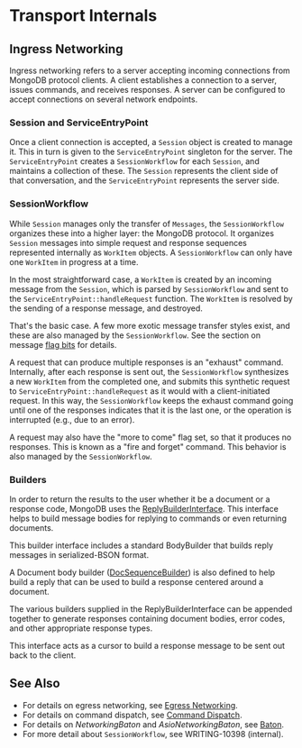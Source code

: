 
# Transport Internals
## Ingress Networking

Ingress networking refers to a server accepting incoming connections
from MongoDB protocol clients. A client establishes a connection to a
server, issues commands, and receives responses. A server can be
configured to accept connections on several network endpoints.

### Session and ServiceEntryPoint
Once a client connection is accepted, a `Session` object is created to manage
it. This in turn is given to the `ServiceEntryPoint` singleton for the server.
The `ServiceEntryPoint` creates a `SessionWorkflow` for each `Session`, and
maintains a collection of these. The `Session` represents the client side of
that conversation, and the `ServiceEntryPoint` represents the server side.

### SessionWorkflow
While `Session` manages only the transfer of `Messages`, the `SessionWorkflow`
organizes these into a higher layer: the MongoDB protocol. It organizes `Session`
messages into simple request and response sequences represented internally as
`WorkItem` objects. A `SessionWorkflow` can only have one `WorkItem` in
progress at a time.

In the most straightforward case, a `WorkItem` is created by an incoming
message from the `Session`, which is parsed by `SessionWorkflow` and sent to
the `ServiceEntryPoint::handleRequest` function. The `WorkItem` is resolved
by the sending of a response message, and destroyed.

That's the basic case. A few more exotic message transfer styles exist, and
these are also managed by the `SessionWorkflow`. See the section on message
[flag bits][wire_protocol_flag_bits] for details.

A request that can produce multiple responses is an "exhaust" command.
Internally, after each response is sent out, the `SessionWorkflow` synthesizes
a new `WorkItem` from the completed one, and submits this synthetic request to
`ServiceEntryPoint::handleRequest` as it would with a client-initiated request.
In this way, the `SessionWorkflow` keeps the exhaust command going until one
of the responses indicates that it is the last one, or the operation is interrupted (e.g., due to an error).

A request may also have the "more to come" flag set, so that it
produces no responses. This is known as a "fire and forget" command. This
behavior is also managed by the `SessionWorkflow`.

### Builders
In order to return the results to the user whether it be a document or a response 
code, MongoDB uses the [ReplyBuilderInterface]. This interface helps to build 
message bodies for replying to commands or even returning documents.

This builder interface includes a standard BodyBuilder that builds reply 
messages in serialized-BSON format.

A Document body builder ([DocSequenceBuilder]) is also defined to help build a 
reply that can be used to build a response centered around a document.

The various builders supplied in the ReplyBuilderInterface can be appended 
together to generate responses containing document bodies, error codes, and 
other appropriate response types.

This interface acts as a cursor to build a response message to be sent out back 
to the client.

## See Also
- For details on egress networking, see [Egress Networking][egress_networking].
- For details on command dispatch, see [Command Dispatch][command_dispatch].
- For details on *NetworkingBaton* and *AsioNetworkingBaton*, see [Baton][baton].
- For more detail about `SessionWorkflow`, see WRITING-10398 (internal).

[ServiceExecutor]: service_executor.h
[SessionWorkflow]: session_workflow.h
[ServiceEntryPoint]: service_entry_point.h
[ServiceEntryPointImpl]: service_entry_point_impl.h
[ReplyBuilderInterface]: ../rpc/reply_builder_interface.h
[DocSequenceBuilder]: ../rpc/op_msg.h
[egress_networking]: ../../../docs/egress_networking.md
[command_dispatch]: ../../../docs/command_dispatch.md
[baton]: ../../../docs/baton.md
[wire_protocol_flag_bits]: https://www.mongodb.com/docs/manual/reference/mongodb-wire-protocol/#flag-bits
